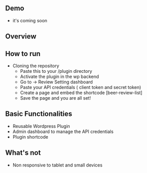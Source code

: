 ## Demo
- it's coming soon

## Overview 

## How to run 
- Cloning the repository
  - Paste this to your /plugin directory
  - Activate the plugin in the wp backend
  - Go to -> Review Setting dashboard
  - Paste your API credentials ( client token and secret token)
  - Create a page and embed the shortcode [beer-review-list]
  - Save the page and you are all set!
 
## Basic Functionalities
- Reusable Wordpress Plugin
- Admin dashboard to manage the API credentials
- Plugin shortcode

## What's not
- Non responsive to tablet and small devices
